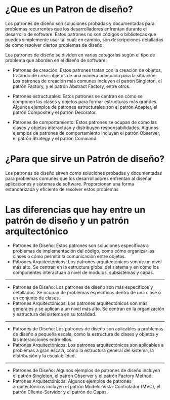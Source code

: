 # ¿Que es un Patron de diseño?

Los patrones de diseño son soluciones probadas y documentadas para problemas recurrentes que los desarrolladores enfrentan durante el desarrollo de software. Estos patrones no son códigos o bibliotecas que puedes simplemente usar tal cual; en cambio, son descripciones detalladas de cómo resolver ciertos problemas de diseño.

Los patrones de diseño se dividen en varias categorías según el tipo de problema que aborden en el diseño de software:

- Patrones de creación: Estos patrones tratan con la creación de objetos, tratando de crear objetos de una manera adecuada para la situación. Los patrones de creación más comunes incluyen el patrón Singleton, el patrón Factory, y el patrón Abstract Factory, entre otros.

- Patrones estructurales: Estos patrones se centran en cómo se componen las clases y objetos para formar estructuras más grandes. Algunos ejemplos de patrones estructurales son el patrón Adapter, el patrón Composite y el patrón Decorator.

- Patrones de comportamiento: Estos patrones se ocupan de cómo las clases y objetos interactúan y distribuyen responsabilidades. Algunos ejemplos de patrones de comportamiento incluyen el patrón Observer, el patrón Strategy y el patrón Command.

# ¿Para que sirve un Patrón de diseño?

Los patrones de diseño sirven como soluciones probadas y documentadas para problemas comunes que los desarrolladores enfrentan al diseñar aplicaciones y sistemas de software. Proporcionan una forma estandarizada y eficiente de resolver estos problemas

# Las diferencias que hay entre un patrón de diseño y un patrón arquitectónico

- Patrones de Diseño: Estos patrones son soluciones específicas a problemas de implementación del código, como cómo organizar las clases o cómo permitir la comunicación entre objetos.
- Patrones Arquitectónicos: Los patrones arquitectónicos son de un nivel más alto. Se centran en la estructura global del sistema y en cómo los componentes interactúan a nivel de módulos, subsistemas y capas.

***********************

- Patrones de Diseño: Los patrones de diseño son más específicos y detallados. Se ocupan de problemas específicos dentro de una clase o un conjunto de clases.
- Patrones Arquitectónicos: Los patrones arquitectónicos son más generales y se aplican a un nivel más alto. Se centran en la organización y estructura del sistema en su totalidad.

***********************

- Patrones de Diseño: Los patrones de diseño son aplicables a problemas de diseño a pequeña escala, como la estructura de clases y objetos y las interacciones entre ellos.
- Patrones Arquitectónicos: Los patrones arquitectónicos son aplicables a problemas a gran escala, como la estructura general del sistema, la distribución y la escalabilidad.

***********************

- Patrones de Diseño: Algunos ejemplos de patrones de diseño incluyen el patrón Singleton, el patrón Observer y el patrón Factory Method.
- Patrones Arquitectónicos: Algunos ejemplos de patrones arquitectónicos incluyen el patrón Modelo-Vista-Controlador (MVC), el patrón Cliente-Servidor y el patrón de Capas.
